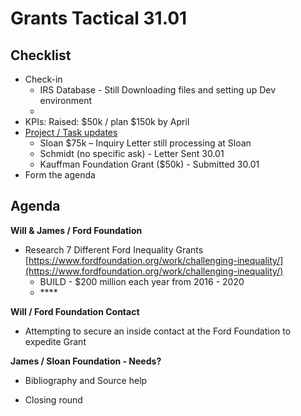# Grants Tactical 31.01

## Checklist

* Check-in
  * IRS Database - Still Downloading files and setting up Dev environment
  * 
* KPIs: Raised: $50k / plan $150k by April
* [Project / Task updates](https://trello.com/b/q3WYBkl9/grants-work-flow)
  * Sloan $75k  – Inquiry Letter still processing at Sloan
  * Schmidt \(no specific ask\)  - Letter Sent 30.01
  * Kauffman Foundation Grant \($50k\) - Submitted 30.01
* Form the agenda



## Agenda

**Will & James / Ford Foundation**

* Research 7 Different Ford Inequality Grants [https://www.fordfoundation.org/work/challenging-inequality/](https://www.fordfoundation.org/work/challenging-inequality/)
  * BUILD - $200 million each year from 2016 - 2020
  * \*\*\*\*

**Will / Ford Foundation Contact**

* Attempting to secure an inside contact at the Ford Foundation to expedite Grant 

**James / Sloan Foundation - Needs?**

* Bibliography and Source help 



* Closing round

```

```

